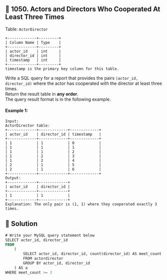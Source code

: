 ## 📝 1050. Actors and Directors Who Cooperated At Least Three Times  
Table: `ActorDirector`  

```
+-------------+---------+
| Column Name | Type    |
+-------------+---------+
| actor_id    | int     |
| director_id | int     |
| timestamp   | int     |
+-------------+---------+
timestamp is the primary key column for this table.

```
     
Write a SQL query for a report that provides the pairs `(actor_id, director_id)` where the actor has cooperated with the director at least three times.  
Return the result table in **any order**.  
The query result format is in the following example.  
     
  
#### Example 1:  

```
Input: 
ActorDirector table:
+-------------+-------------+-------------+
| actor_id    | director_id | timestamp   |
+-------------+-------------+-------------+
| 1           | 1           | 0           |
| 1           | 1           | 1           |
| 1           | 1           | 2           |
| 1           | 2           | 3           |
| 1           | 2           | 4           |
| 2           | 1           | 5           |
| 2           | 1           | 6           |
+-------------+-------------+-------------+
Output: 
+-------------+-------------+
| actor_id    | director_id |
+-------------+-------------+
| 1           | 1           |
+-------------+-------------+
Explanation: The only pair is (1, 1) where they cooperated exactly 3 times.

```
  
## 📝 Solution 
```sql  
# Write your MySQL query statement below  
SELECT actor_id, director_id   
FROM  
    (  
        SELECT actor_id, director_id, count(director_id) AS meet_count  
        FROM actordirector  
        GROUP BY actor_id, director_id  
    ) AS a  
WHERE meet_count >= 3  
```  